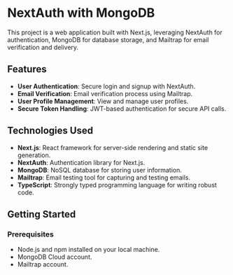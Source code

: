 # NextAuth with MongoDB

This project is a web application built with Next.js, leveraging NextAuth for authentication, MongoDB for database storage, and Mailtrap for email verification and delivery.

## Features

- **User Authentication**: Secure login and signup with NextAuth.
- **Email Verification**: Email verification process using Mailtrap.
- **User Profile Management**: View and manage user profiles.
- **Secure Token Handling**: JWT-based authentication for secure API calls.

## Technologies Used

- **Next.js**: React framework for server-side rendering and static site generation.
- **NextAuth**: Authentication library for Next.js.
- **MongoDB**: NoSQL database for storing user information.
- **Mailtrap**: Email testing tool for capturing and testing emails.
- **TypeScript**: Strongly typed programming language for writing robust code.

## Getting Started

### Prerequisites

- Node.js and npm installed on your local machine.
- MongoDB Cloud account.
- Mailtrap account.